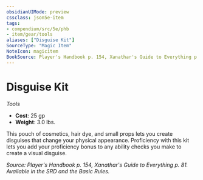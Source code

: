 ```yaml
---
obsidianUIMode: preview
cssclass: json5e-item
tags:
- compendium/src/5e/phb
- item/gear/tools
aliases: ["Disguise Kit"]
SourceType: "Magic Item"
NoteIcon: magicitem
BookSource: Player's Handbook p. 154, Xanathar's Guide to Everything p. 81. Available in the SRD and the Basic Rules.
---
```

# Disguise Kit
*Tools*  

- **Cost**: 25 gp
- **Weight**: 3.0 lbs.

This pouch of cosmetics, hair dye, and small props lets you create disguises that change your physical appearance. Proficiency with this kit lets you add your proficiency bonus to any ability checks you make to create a visual disguise.

*Source: Player's Handbook p. 154, Xanathar's Guide to Everything p. 81. Available in the SRD and the Basic Rules.*